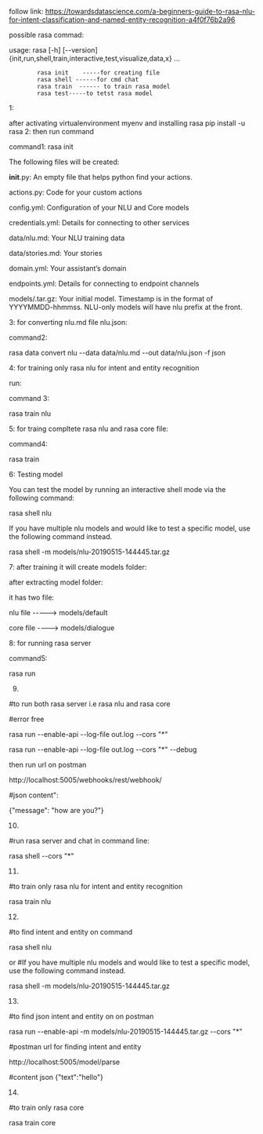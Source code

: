 follow link:
https://towardsdatascience.com/a-beginners-guide-to-rasa-nlu-for-intent-classification-and-named-entity-recognition-a4f0f76b2a96

possible rasa commad:

usage: rasa [-h] [--version]
            {init,run,shell,train,interactive,test,visualize,data,x} ...
            
            
            
            rasa init    -----for creating file
            rasa shell ------for cmd chat
            rasa train  ------ to train rasa model
            rasa test-----to tetst rasa model
            
1:

after activating virtualenvironment myenv
and installing rasa
pip install -u rasa
2:
then run command

command1:
rasa init  

 The following files will be created:
 
__init__.py: An empty file that helps python find your actions.

actions.py: Code for your custom actions

config.yml: Configuration of your NLU and Core models

credentials.yml: Details for connecting to other services

data/nlu.md: Your NLU training data

data/stories.md: Your stories

domain.yml: Your assistant’s domain

endpoints.yml: Details for connecting to endpoint channels

models/<timestamp>.tar.gz: Your initial model. Timestamp is in the format of YYYYMMDD-hhmmss. NLU-only models will have nlu prefix at the front.
            
  3:
for converting nlu.md file nlu.json:

command2:

rasa data convert nlu --data data/nlu.md --out data/nlu.json -f json

4:
 for training only rasa nlu for intent and entity recognition
 
 run:
 
 command 3:
 
 rasa train nlu
 
 5:
 for traing compltete rasa nlu and rasa core file:
 
 
 command4:
 
 rasa train
 
 
 6:
Testing model

You can test the model by running an interactive shell mode via the following command:

rasa shell nlu

If you have multiple nlu models and would like to test a specific model, use the following command instead.

rasa shell -m models/nlu-20190515-144445.tar.gz

7:
 after training it will create models folder:
 
 after extracting model folder:
 
 it has two file:
 
 nlu file  -----> models/default
 
 core file ----> models/dialogue
 
 
 
 8:
 for running rasa server 
 
 command5:
 
 rasa run
 
 9.
 #to run both rasa server i.e rasa nlu and rasa core
 
 #error free
 
 rasa run --enable-api --log-file out.log --cors "*" 
 
 rasa run --enable-api --log-file out.log --cors "*" --debug
 
 then run url on postman 
 
 http://localhost:5005/webhooks/rest/webhook/
 
 #json content":
 
 {"message": "how are you?"}
 
 10.
 #run rasa server and chat in command line:
 
 rasa shell --cors "*"
 
 
 
 11.
 
 #to train only rasa nlu for intent and entity recognition
 
 rasa train nlu
 
 12.
 #to find intent and entity on command
 
 rasa shell nlu
 
 or
 #If you have multiple nlu models and would like to test a specific model, use the following command instead.

rasa shell -m models/nlu-20190515-144445.tar.gz

13.
#to find json intent and entity on on postman

rasa run --enable-api -m models/nlu-20190515-144445.tar.gz --cors "*"

#postman url for finding intent and entity

http://localhost:5005/model/parse

#content json
{"text":"hello"}


14.
#to train only rasa core

rasa train core

